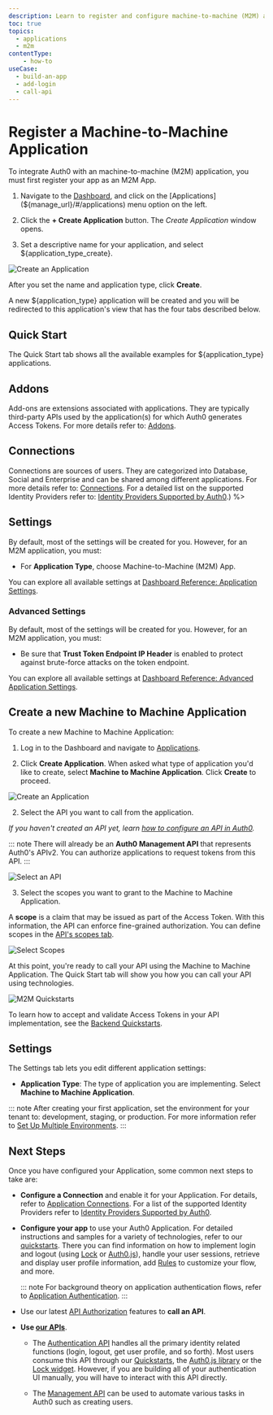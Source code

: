 ```yaml
---
description: Learn to register and configure machine-to-machine (M2M) apps using the Auth0 Dashboard.
toc: true
topics:
  - applications
  - m2m
contentType: 
    - how-to
useCase:
  - build-an-app
  - add-login
  - call-api
---
```

# Register a Machine-to-Machine Application

To integrate Auth0 with an machine-to-machine (M2M) application, you must first register your app as an M2M App.

1. Navigate to the [Dashboard](${manage_url}), and click on the [Applications](${manage_url}/#/applications) menu option on the left. 

2. Click the **+ Create Application** button. The *Create Application* window opens. 

3. Set a descriptive name for your application, and select ${application_type_create}.

![Create an Application](/media/articles/applications/m2m-create.png)

After you set the name and application type, click **Create**.

A new ${application_type} application will be created and you will be redirected to this application's view that has the four tabs described below.
## Quick Start

The Quick Start tab shows all the available examples for ${application_type} applications.

## Addons

Add-ons are extensions associated with applications. They are typically third-party APIs used by the application(s) for which Auth0 generates Access Tokens. For more details refer to: [Addons](/applications/addons).
## Connections

Connections are sources of users. They are categorized into Database, Social and Enterprise and can be shared among different applications. For more details refer to: [Connections](/applications/connections). For a detailed list on the supported Identity Providers refer to: [Identity Providers Supported by Auth0](/identityproviders).) %>

## Settings

By default, most of the settings will be created for you. However, for an M2M application, you must:

- For **Application Type**, choose Machine-to-Machine (M2M) App.

You can explore all available settings at [Dashboard Reference: Application Settings](/reference/dashboard/settings-applications). 

### Advanced Settings

By default, most of the settings will be created for you. However, for an M2M application, you must:

- Be sure that **Trust Token Endpoint IP Header** is enabled to protect against brute-force attacks on the token endpoint.

You can explore all available settings at [Dashboard Reference: Advanced Application Settings](/reference/dashboard/settings-applications-advanced). 


## Create a new Machine to Machine Application

To create a new Machine to Machine Application:

1. Log in to the Dashboard and navigate to [Applications](${manage_url}/#/applications).

2. Click **Create Application**. When asked what type of application you'd like to create, select **Machine to Machine Application**. Click **Create** to proceed.

![Create an Application](/media/articles/applications/m2m-create.png)

2. Select the API you want to call from the application.

*If you haven't created an API yet, learn [how to configure an API in Auth0](/apis#how-to-configure-an-api-in-auth0).*

::: note
There will already be an **Auth0 Management API** that represents Auth0's APIv2. You can authorize applications to request tokens from this API.
:::

![Select an API](/media/articles/applications/m2m-select-api.png)

3. Select the scopes you want to grant to the Machine to Machine Application.

A **scope** is a claim that may be issued as part of the Access Token. With this information, the API can enforce fine-grained authorization. You can define scopes in the [API's scopes tab](/scopes/current#define-scopes-using-the-dashboard).

![Select Scopes](/media/articles/applications/m2m-select-scopes.png)

At this point, you're ready to call your API using the Machine to Machine Application. The Quick Start tab will show you how you can call your API using technologies.

![M2M Quickstarts](/media/articles/applications/m2m-quickstart.png)

To learn how to accept and validate Access Tokens in your API implementation, see the [Backend Quickstarts](/quickstart/backend).

## Settings

The Settings tab lets you edit different application settings:

- **Application Type**: The type of application you are implementing. Select **Machine to Machine Application**.

::: note
After creating your first application, set the environment for your tenant to: development, staging, or production. For more information refer to [Set Up Multiple Environments](/dev-lifecycle/setting-up-env#set-the-environment).
:::

## Next Steps

Once you have configured your Application, some common next steps to take are:

- **Configure a Connection** and enable it for your Application. For details, refer to [Application Connections](/applications/connections). For a list of the supported Identity Providers refer to [Identity Providers Supported by Auth0](/identityproviders).

- **Configure your app** to use your Auth0 Application. For detailed instructions and samples for a variety of technologies, refer to our [quickstarts](/quickstarts). There you can find information on how to implement login and logout (using [Lock](/libraries/lock) or [Auth0.js](/libraries/auth0js)), handle your user sessions, retrieve and display user profile information, add [Rules](/rules) to customize your flow, and more.

  ::: note
  For background theory on application authentication flows, refer to [Application Authentication](/application-auth).
  :::

- Use our latest [API Authorization](/api-auth) features to **call an API**.

- **Use [our APIs](/api/info)**.

  - The [Authentication API](/api/authentication) handles all the primary identity related functions (login, logout, get user profile, and so forth). Most users consume this API through our [Quickstarts](/quickstarts), the [Auth0.js library](/libraries/auth0js) or the [Lock widget](/libraries/lock). However, if you are building all of your authentication UI manually, you will have to interact with this API directly.

  - The [Management API](/api/management/v2) can be used to automate various tasks in Auth0 such as creating users.
